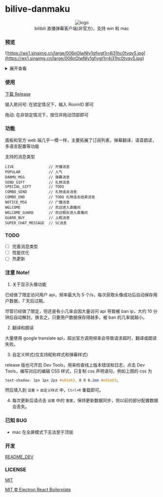 # bilive-danmaku

<div align="center">

![logo](https://beats0.github.io/bilive-danmaku/resources/icons/96x96.png)
<br>
bilibili 直播弹幕客户端(非官方)，支持 win 和 mac
<br>

</div>

### 预览

![https://wx1.sinaimg.cn/large/006nOlwNly1gfiygt1rr4j31hc0tvqv5.jpg](https://wx1.sinaimg.cn/large/006nOlwNly1gfiygt1rr4j31hc0tvqv5.jpg)

<details>
<summary>展开查看</summary>

![https://wx1.sinaimg.cn/large/006nOlwNly1gfiz0kobi3j31hc0u0qv6.jpg](https://wx1.sinaimg.cn/large/006nOlwNly1gfiz0kobi3j31hc0u0qv6.jpg)

</details>

### 使用

[下载 Release](https://github.com/Beats0/bilive-danmaku/releases)

输入房间号: 在锁定情况下，输入 RoomID 即可

拖动: 在非锁定情况下，按住并拖动顶部即可

### 功能

面板和官方 web 端几乎一模一样，主要拓展了订阅列表，弹幕翻译，语音朗读，多语言配置等功能

支持的消息类型

```
LIVE                // 开播消息
POPULAR             // 人气
DANMU_MSG           // 弹幕消息
SEND_GIFT           // 礼物消息
SPECIAL_GIFT        // TODO
COMBO_SEND          // 礼物连击消息
COMBO_END           // TODO 礼物连击结束消息
NOTICE_MSG          // 广播消息
WELCOME             // 欢迎进入直播间
WELCOME_GUARD       // 欢迎舰长进入直播间
GUARD_BUY           // 上舰消息
SUPER_CHAT_MESSAGE  // SC消息
```

### TODO

- [ ] 完善消息类型
- [ ] 性能优化
- [ ] 热更新

### 注意 Note!

1. 关于显示头像功能

已经做了限定访问用户 api，频率最大为 5 个/s，每次获取头像成功后自动保存用户数据，7 天后过期。

尽管已经做了限定，但还是有小几率会因大量访问 api 导致被 ban ip，大约 10 分钟后自动解封。换言之，只要用户数据保存得越多，被 ban 的几率就越小。

2. 翻译和朗读

大量使用 google translate api，超出官方调用频率会导致请求超时，翻译或朗读失败。

3. 自定义样式(仅支持昵称样式和弹幕样式)

release 版也可开启 Dev Tools，用来检查线上版本错误和日志，点击 Dev Tools，编写对应的编辑 CSS 样式，只复制 css 声明语句，例如上图的 css 为

```css
text-shadow: 1px 1px 2px #e91e63, 0 0 0.2em #e91e63;
```

然后填入到 `设置` > `自定义样式` 中，`Ctrl+R` 重载即可。

4. 每次更新后请点击 `设置` 中的 `重置`，保持更新数据同步，但以前的部分配置数据会丢失。

### 已知 BUG

- mac 在全屏模式下无法至于顶层

### 开发

[README_DEV](https://github.com/Beats0/bilive-danmaku/blob/master/README_DEV.md)

### LICENSE

[MIT](https://github.com/Beats0/bilive-danmaku/master/LICENSE)

[MIT © Electron React Boilerplate](https://github.com/electron-react-boilerplate/electron-react-boilerplate)
